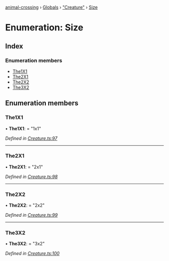 [animal-crossing](../README.md) › [Globals](../globals.md) › ["Creature"](../modules/_creature_.md) › [Size](_creature_.size.md)

# Enumeration: Size

## Index

### Enumeration members

* [The1X1](_creature_.size.md#the1x1)
* [The2X1](_creature_.size.md#the2x1)
* [The2X2](_creature_.size.md#the2x2)
* [The3X2](_creature_.size.md#the3x2)

## Enumeration members

###  The1X1

• **The1X1**: = "1x1"

*Defined in [Creature.ts:97](https://github.com/Norviah/animal-crossing/blob/415ee2a/module/types/Creature.ts#L97)*

___

###  The2X1

• **The2X1**: = "2x1"

*Defined in [Creature.ts:98](https://github.com/Norviah/animal-crossing/blob/415ee2a/module/types/Creature.ts#L98)*

___

###  The2X2

• **The2X2**: = "2x2"

*Defined in [Creature.ts:99](https://github.com/Norviah/animal-crossing/blob/415ee2a/module/types/Creature.ts#L99)*

___

###  The3X2

• **The3X2**: = "3x2"

*Defined in [Creature.ts:100](https://github.com/Norviah/animal-crossing/blob/415ee2a/module/types/Creature.ts#L100)*
